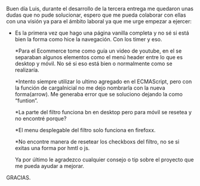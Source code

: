 Buen día Luis, durante el desarrollo de la tercera entrega me quedaron unas dudas que no pude solucionar, espero que me pueda colaborar con ellas con una visión ya para el ámbito laboral ya que me urge empezar a ejercer:

- Es la primera vez que hago una página vanilla completa y no sé si está bien la forma como hice la navegación. Con los timer y eso.

  \*Para el Ecommerce tome como guía un video de youtube, en el se separaban algunos elementos como el menú header entre lo que es desktop y móvil. No sé si eso está bien o normalmente como se realizaría.

  \*Intento siempre utilizar lo ultimo agregado en el ECMAScript, pero con la función de cargaInicial no me dejo nombrarla con la nueva forma(arrow). Me generaba error que se soluciono dejando la como “funtion”.

  \*La parte del filtro funciona bn en desktop pero para móvil se resetea y no encontré porque?

  \*El menu desplegable del filtro solo funciona en firefoxx.

  \*No encontre manera de resetear los checkboxs del filtro, no se si exitas una forma por hmtl o js.

  Ya por último le agradezco cualquier consejo o tip sobre el proyecto que me pueda ayudar a mejorar.

GRACIAS.
